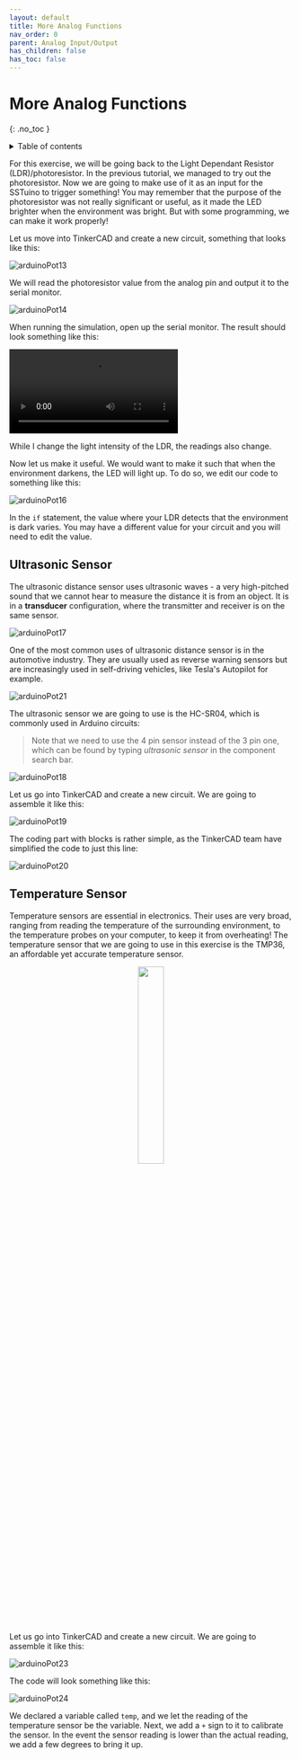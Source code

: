 ```yaml
---
layout: default
title: More Analog Functions
nav_order: 0
parent: Analog Input/Output
has_children: false
has_toc: false
---
```


# More Analog Functions

{: .no_toc }

<details markdown="block">
  <summary>
    Table of contents
  </summary>
  {: .text-delta }
1. TOC
{:toc}
</details>

For this exercise, we will be going back to the Light Dependant Resistor (LDR)/photoresistor. In the previous tutorial, we managed to try out the photoresistor. Now we are going to make use of it as an input for the SSTuino to trigger something! You may remember that the purpose of the photoresistor was not really significant or useful, as it made the LED brighter when the environment was bright. But with some programming, we can make it work properly!

Let us move into TinkerCAD and create a new circuit, something that looks like this:

![arduinoPot13](assets/arduinoPot13.png)

We will read the photoresistor value from the analog pin and output it to the serial monitor.

![arduinoPot14](assets/arduinoPot14.png)

When running the simulation, open up the serial monitor. The result should look something like this:

![arduinoPot15](assets/arduinoPot15.mp4)

While I change the light intensity of the LDR, the readings also change.

Now let us make it useful. We would want to make it such that when the environment darkens, the LED will light up. To do so, we edit our code to something like this:

![arduinoPot16](assets/arduinoPot16.png)

In the `if` statement, the value where your LDR detects that the environment is dark varies. You may have a different value for your circuit and you will need to edit the value.

## Ultrasonic Sensor

The ultrasonic distance sensor uses ultrasonic waves - a very high-pitched sound that we cannot hear to measure the distance it is from an object. It is in a **transducer** configuration, where the transmitter and receiver is on the same sensor.

![arduinoPot17](assets/arduinoPot17.jpg)

One of the most common uses of ultrasonic distance sensor is in the automotive industry. They are usually used as reverse warning sensors but are increasingly used in self-driving vehicles, like Tesla's Autopilot for example.

![arduinoPot21](assets/arduinoPot21.jpg)

The ultrasonic sensor we are going to use is the HC-SR04, which is commonly used in Arduino circuits:

> Note that we need to use the 4 pin sensor instead of the 3 pin one, which can be found by typing *ultrasonic sensor* in the component search bar.

![arduinoPot18](assets/arduinoPot18.png)

Let us go into TinkerCAD and create a new circuit. We are going to assemble it like this:

![arduinoPot19](assets/arduinoPot19.png)

The coding part with blocks is rather simple, as the TinkerCAD team have simplified the code to just this line:

![arduinoPot20](assets/arduinoPot20.png)

## Temperature Sensor

Temperature sensors are essential in electronics. Their uses are very broad, ranging from reading the temperature of the surrounding environment, to the temperature probes on your computer, to keep it from overheating! The temperature sensor that we are going to use in this exercise is the TMP36, an affordable yet accurate temperature sensor.
<p align="center">
  <img src="https://raw.githubusercontent.com/FourierIndustries-LLP/Knowledge-Base/main/docs/SSTuinoII/tutorials/sec1/analog/assets/arduinPot22.png" width="30%" />
</p>
Let us go into TinkerCAD and create a new circuit. We are going to assemble it like this:

![arduinoPot23](assets/arduinoPot23.png)

The code will look something like this:

![arduinoPot24](assets/arduinoPot24.png)

We declared a variable called `temp`, and we let the reading of the temperature sensor be the variable. Next, we add a `+` sign to it to calibrate the sensor. In the event the sensor reading is lower than the actual reading, we add a few degrees to bring it up.
